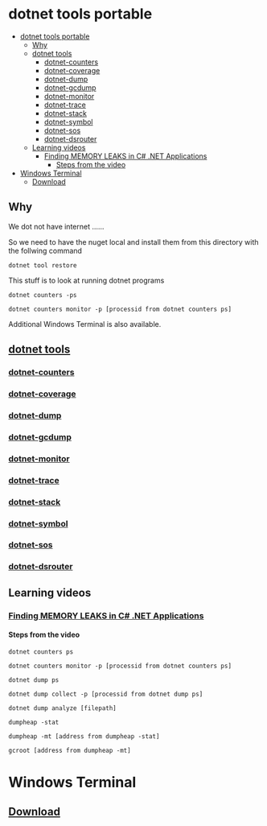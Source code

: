 # dotnet tools portable

- [dotnet tools portable](#dotnet-tools-portable)
  - [Why](#why)
  - [dotnet tools](#dotnet-tools)
    - [dotnet-counters](#dotnet-counters)
    - [dotnet-coverage](#dotnet-coverage)
    - [dotnet-dump](#dotnet-dump)
    - [dotnet-gcdump](#dotnet-gcdump)
    - [dotnet-monitor](#dotnet-monitor)
    - [dotnet-trace](#dotnet-trace)
    - [dotnet-stack](#dotnet-stack)
    - [dotnet-symbol](#dotnet-symbol)
    - [dotnet-sos](#dotnet-sos)
    - [dotnet-dsrouter](#dotnet-dsrouter)
  - [Learning videos](#learning-videos)
    - [Finding MEMORY LEAKS in C# .NET Applications](#finding-memory-leaks-in-c-net-applications)
      - [Steps from the video](#steps-from-the-video)
- [Windows Terminal](#windows-terminal)
  - [Download](#download)

## Why

We dot not have internet ......

So we need to have the nuget local and
install them from this directory with the follwing command

```console
dotnet tool restore
```

This stuff is to look at running dotnet programs

```console
dotnet counters -ps

dotnet counters monitor -p [processid from dotnet counters ps]

```

Additional Windows Terminal is also available.

## [dotnet tools](https://learn.microsoft.com/en-us/dotnet/core/diagnostics/tools-overview)

### [dotnet-counters](https://learn.microsoft.com/en-us/dotnet/core/diagnostics/dotnet-counters)

### [dotnet-coverage](https://learn.microsoft.com/en-us/dotnet/core/diagnostics/dotnet-coverage)

### [dotnet-dump](https://learn.microsoft.com/en-us/dotnet/core/diagnostics/dotnet-dump)

### [dotnet-gcdump](https://learn.microsoft.com/en-us/dotnet/core/diagnostics/dotnet-gcdump)

### [dotnet-monitor](https://learn.microsoft.com/en-us/dotnet/core/diagnostics/dotnet-monitor)

### [dotnet-trace](https://learn.microsoft.com/en-us/dotnet/core/diagnostics/dotnet-trace)

### [dotnet-stack](https://learn.microsoft.com/en-us/dotnet/core/diagnostics/dotnet-stack)

### [dotnet-symbol](https://learn.microsoft.com/en-us/dotnet/core/diagnostics/dotnet-symbol)

### [dotnet-sos](https://learn.microsoft.com/en-us/dotnet/core/diagnostics/dotnet-sos)

### [dotnet-dsrouter](https://learn.microsoft.com/en-us/dotnet/core/diagnostics/dotnet-dsrouter)

## Learning videos

### [Finding MEMORY LEAKS in C# .NET Applications](https://www.youtube.com/watch?v=9QPgfJPaGvY&t=3s)

#### Steps from the video

```console
dotnet counters ps

dotnet counters monitor -p [processid from dotnet counters ps]

dotnet dump ps

dotnet dump collect -p [processid from dotnet dump ps]

dotnet dump analyze [filepath]

dumpheap -stat

dumpheap -mt [address from dumpheap -stat]

gcroot [address from dumpheap -mt]
```

# Windows Terminal

## [Download](https://github.com/microsoft/terminal/releases)
